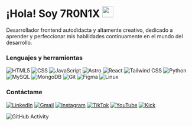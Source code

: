<h1>¡Hola! Soy 7R0N1X <img src="https://raw.githubusercontent.com/iampavangandhi/iampavangandhi/master/gifs/Hi.gif" width="30px"></h1>
Desarrollador frontend autodidacta y altamente creativo, dedicado a aprender y perfeccionar mis habilidades continuamente en el mundo del desarrollo.

### Lenguajes y herramientas
  ![HTML5](https://img.shields.io/badge/-HTML5-333333?style=flat&logo=HTML5)
  ![CSS](https://img.shields.io/badge/-CSS-333333?style=flat&logo=CSS3&logoColor=1572B6)
  ![JavaScript](https://img.shields.io/badge/-JavaScript-333333?style=flat&logo=javascript)
  ![Astro](https://img.shields.io/badge/-Astro-333333?style=flat&logo=Astro)
  ![React](https://img.shields.io/badge/-React-333333?style=flat&logo=react)
  ![Tailwind CSS](https://img.shields.io/badge/-Tailwind_CSS-333333?style=flat&logo=tailwind-css&logoColor=38B2AC)
  ![Python](https://img.shields.io/badge/-Python-333333?style=flat&logo=python)
  ![MySQL](https://img.shields.io/badge/-MySQL-333333?style=flat&logo=MySQL)
  ![MongoDB](https://img.shields.io/badge/-MongoDB-333333?style=flat&logo=MongoDB)
  ![Git](https://img.shields.io/badge/-Git-333333?style=flat&logo=git)
  ![Figma](https://img.shields.io/badge/-Figma-333333?style=flat&logo=figma)
  ![Linux](https://img.shields.io/badge/-Linux-333333?style=flat&logo=linux)

### Contáctame
<a href="https://www.linkedin.com/in/tronixdev/" target="_blank"><img src="https://img.shields.io/badge/-LinkedIn-333333?style=flat&logo=LinkedIn&logoColor=0077B5" alt="LinkedIn"></a>
<a href="mailto:info.tronix.dev@gmail.com" target="_blank"><img src="https://img.shields.io/badge/-Gmail-333333?style=flat&logo=Gmail" alt="Gmail"></a>
<a href="https://www.instagram.com/tronix.dev" target="_blank"><img src="https://img.shields.io/badge/-Instagram-333333?style=flat&logo=Instagram" alt="Instagram"></a> 
<a href="https://www.tiktok.com/@tronix.dev" target="_blank"><img src="https://img.shields.io/badge/-TikTok-333333?style=flat&logo=TikTok&logoColor=FFF" alt="TikTok"></a> 
<a href="https://www.youtube.com/@7R0N1X" target="_blank"><img src="https://img.shields.io/badge/-YouTube-333333?style=flat&logo=YouTube&logoColor=FF0000" alt="YouTube"></a>
<a href="https://kick.com/7r0n1x" target="_blank"><img src="https://img.shields.io/badge/-Kick-333333?style=flat&logo=Kick&logoColor=52FF33" alt="Kick"></a>

![GitHub Activity](https://github-readme-stats.vercel.app/api?username=7R0N1X&show_icons=true)
